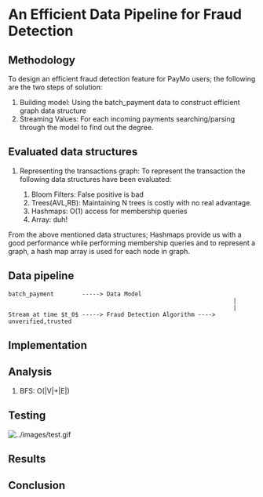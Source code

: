 # An Efficient Data Pipeline for Fraud Detection

## Methodology
To design an efficient fraud detection feature for PayMo users; the following are the two steps of solution:

1. Building model: Using the batch_payment data to construct efficient graph data structure
1. Streaming Values: For each incoming payments searching/parsing through the model to find out the degree.

## Evaluated data structures
1. Representing the transactions graph: To represent the transaction the following data structures have been evaluated:

	1. Bloom Filters: False positive is bad
	1. Trees(AVL,RB): Maintaining N trees is costly with no real advantage.
	1. Hashmaps: O(1) access for membership queries
	1. Array: duh!

From the above mentioned data structures; Hashmaps provide us with a good performance while performing membership queries and to represent a graph, a hash map array is used for each node in graph.

## Data pipeline
```text
batch_payment        -----> Data Model
																|
																|
Stream at time $t_0$ -----> Fraud Detection Algorithm ----> unverified,trusted
```

## Implementation

## Analysis
1. BFS: O(|V|+|E|)


## Testing
![../images/test.gif](../images/test.gif)

## Results

## Conclusion
